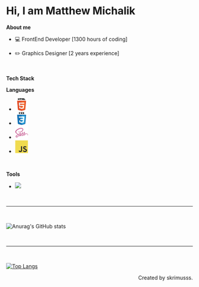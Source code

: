 <h1 align="left">Hi, I am Matthew Michalik</h1>

**About me**

- 💻 FrontEnd Developer [1300 hours of coding]

- ✏️ Graphics Designer [2 years experience]

<br>

**Tech Stack**

**Languages**

 - <img src="https://raw.githubusercontent.com/devicons/devicon/master/icons/html5/html5-original-wordmark.svg" height="35"/>
 - <img src="https://raw.githubusercontent.com/devicons/devicon/master/icons/css3/css3-original-wordmark.svg" height="35"/>
 - <img src="https://raw.githubusercontent.com/devicons/devicon/master/icons/sass/sass-original.svg" height="35"/>
 - <img src="https://raw.githubusercontent.com/devicons/devicon/master/icons/javascript/javascript-original.svg" height="35"/>
 
 <br>
 
 **Tools**
 
 - <img src="https://www.vectorlogo.zone/logos/git-scm/git-scm-icon.svg" height="35"/>
 
 <br>
 
 ---
 
 <br>
 
![Anurag's GitHub stats](https://github-readme-stats.vercel.app/api?username=skrimusss&show_icons=true)
  
 <br>
  
---

<br>

[![Top Langs](https://github-readme-stats.vercel.app/api/top-langs/?username=skrimusss&layout=compact)](https://github.com/anuraghazra/github-readme-stats)

<p align="right"> Created by skrimusss. </p>
